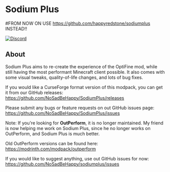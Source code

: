 # Sodium Plus

#FROM NOW ON USE https://github.com/happyredstone/sodiumplus INSTEAD!!

[![Discord](https://img.shields.io/discord/1076964439531720724)](https://discord.com/invite/BCzdyAUeb3)

## About

Sodium Plus aims to re-create the experience of the OptiFine mod, while still having the most performant Minecraft client possible. It also comes with some visual tweaks, quality-of-life changes, and lots of bug fixes.

If you would like a CurseForge format version of this modpack, you can get it from our GitHub releases: https://github.com/NoSadBeHappy/SodiumPlus/releases

Please submit any bugs or feature requests on out GitHub issues page: https://github.com/NoSadBeHappy/SodiumPlus/issues

Note: If you're looking for __OutPerform__, it is no longer maintained. My friend is now helping me work on Sodium Plus, since he no longer works on OutPerform, and Sodium Plus is much better.

Old OutPerform versions can be found here:
https://modrinth.com/modpack/outperform

If you would like to suggest anything, use out GitHub issues for now: https://github.com/NoSadBeHappy/sodiumplus/issues
